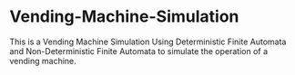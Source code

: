 # Vending-Machine-Simulation
This is  a Vending Machine Simulation Using Deterministic Finite Automata and Non-Deterministic Finite Automata to simulate the operation of a vending machine.

